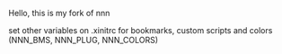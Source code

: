 Hello,
this is my fork of nnn

set other variables on .xinitrc for bookmarks, custom scripts and colors (NNN_BMS, NNN_PLUG, NNN_COLORS)

